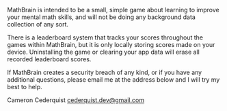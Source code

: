 MathBrain is intended to be a small, simple game about learning to improve your mental math skills, and will not be doing any background data collection of any sort.

There is a leaderboard system that tracks your scores throughout the games within MathBrain, but it is only locally storing scores made on your device. Uninstalling the game or clearing your app data will erase all recorded leaderboard scores.

If MathBrain creates a security breach of any kind, or if you have any additional questions, please email me at the address below and I will try my best to help.

Cameron Cederquist cederquist.dev@gmail.com

